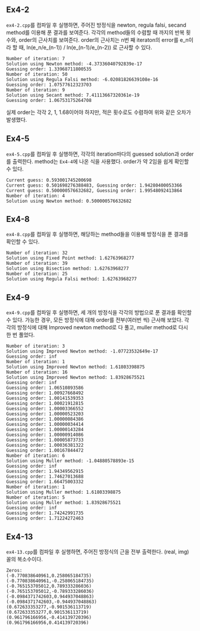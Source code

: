 ## Ex4-2

`ex4-2.cpp`를 컴파일 후 실행하면, 주어진 방정식을 newton, regula falsi, secand method를 이용해 푼 결과를 보여준다.
각각의 method들의 수렴할 때 까지의 반복 횟수와, order의 근사치를 보여준다.
order의 근사치는 n번 째 iteraton의 error를 e\_n이라 할 때, ln(e\_n/e\_(n-1)) / ln(e\_(n-1)/e\_(n-2)) 로 근사할 수 있다.

```
Number of iteration: 7
Solution using Newton method: -4.37336040792839e-17
Guessing order: 1.33968711800535
Number of iteration: 50
Solution using Regula Falsi method: -6.02081826639108e-16
Guessing order: 1.07577612323703
Number of iteration: 9
Solution using Secant method: 7.41113667320361e-19
Guessing order: 1.06753175264708
```

실제 order는 각각 2, 1, 1.68이어야 하지만, 적은 횟수로도 수렴하여 위와 같은 오차가 발생했다.

## Ex4-5

`ex4-5.cpp`를 컴파일 후 실행하면, 각각의 iteration마다의 guessed solution과 order를 출력한다.
method는 `Ex4-4`에 나온 식을 사용했다. order가 약 2임을 쉽게 확인할 수 있다.

```
Current guess: 0.593001745200698
Current guess: 0.501698276388483, Guessing order: 1.94280400053366
Current guess: 0.500000576632682, Guessing order: 1.99548092413864
Number of iteration: 4
Solution using Newton method: 0.500000576632682
```

## Ex4-8

`ex4-8.cpp`를 컴파일 후 실행하면, 해당하는 method들을 이용해 방정식을 푼 결과를 확인할 수 있다.

```
Number of iteration: 32
Solution using Fixed Point method: 1.62763968277
Number of iteration: 39
Solution using Bisection method: 1.62763968277
Number of iteration: 25
Solution using Regula Falsi method: 1.62763968277
```

## Ex4-9

`ex4-9.cpp`를 컴파일 후 실행하면, 세 개의 방정식을 각각의 방법으로 푼 결과를 확인할 수 있다.
가능한 경우, 모든 방정식에 대해 order를 전부(여러번 씩) 근사해 보았다.
각각의 방정식에 대해 Improved newton method로 다 풀고, muller method로 다시 한 번 풀었다.

```
Number of iteration: 3
Solution using Improved Newton method: -1.07723532649e-17
Guessing order: inf
Number of iteration: 1
Solution using Improved Newton method: 1.61803398875
Number of iteration: 16
Solution using Improved Newton method: 1.83928675521
Guessing order: inf
Guessing order: 1.06510893586
Guessing order: 1.00927668492
Guessing order: 1.00141539353
Guessing order: 1.00021912815
Guessing order: 1.00003366552
Guessing order: 1.00000523203
Guessing order: 1.00000084386
Guessing order: 1.00000034414
Guessing order: 1.00000143284
Guessing order: 1.00000914086
Guessing order: 1.00005873733
Guessing order: 1.00036381322
Guessing order: 1.00167844472
Number of iteration: 6
Solution using Muller method: -1.04880578893e-15
Guessing order: inf
Guessing order: 1.94349562915
Guessing order: 1.74627013688
Guessing order: 1.66475003332
Number of iteration: 1
Solution using Muller method: 1.61803398875
Number of iteration: 5
Solution using Muller method: 1.83928675521
Guessing order: inf
Guessing order: 1.74242991735
Guessing order: 1.71224272463
```

## Ex4-13

`ex4-13.cpp`를 컴파일 후 실행하면, 주어진 방정식의 근을 전부 출력한다. (real, img) 꼴의 복소수이다.

```
Zeros:
(-0.770838640961,0.258065184735)
(-0.770838640961,-0.258065184735)
(-0.765153705012,0.789333286036)
(-0.765153705012,-0.789333286036)
(-0.0984371742603,0.944937048863)
(-0.0984371742603,-0.944937048863)
(0.672633353277,-0.901536113719)
(0.672633353277,0.901536113719)
(0.961796166956,-0.414139720396)
(0.961796166956,0.414139720396)

```
